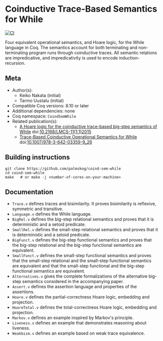 # Coinductive Trace-Based Semantics for While

[![CI][action-shield]][action-link]

[action-shield]: https://github.com/palmskog/coind-sem-while/workflows/CI/badge.svg?branch=master
[action-link]: https://github.com/palmskog/coind-sem-while/actions?query=workflow%3ACI




Four equivalent operational semantics, and Hoare logic, for the
While language in Coq. The semantics account for both terminating and non-terminating
program runs through coinductive traces. All semantic relations are impredicative, and
impredicativity is used to encode induction-recursion.

## Meta

- Author(s):
  - Keiko Nakata (initial)
  - Tarmo Uustalu (initial)
- Compatible Coq versions: 8.10 or later
- Additional dependencies: none
- Coq namespace: `CoindSemWhile`
- Related publication(s):
  - [A Hoare logic for the coinductive trace-based big-step semantics of While](https://arxiv.org/abs/1412.6579) doi:[10.2168/LMCS-11(1:1)2015](https://doi.org/10.2168/LMCS-11(1:1)2015)
  - [Trace-Based Coinductive Operational Semantics for While](http://www.cs.ioc.ee/~tarmo/papers/tphols09.pdf) doi:[10.1007/978-3-642-03359-9_26](https://doi.org/10.1007/978-3-642-03359-9_26)

## Building instructions

``` shell
git clone https://github.com/palmskog/coind-sem-while
cd coind-sem-while
make   # or make -j <number-of-cores-on-your-machine>
```

## Documentation

- `Trace.v` defines traces and bisimilarity. It proves
  bisimilarity is reflexive, symmetric and transitive.
- `Language.v` defines the While language.
- `BigRel.v` defines the big-step relational semantics
  and proves that it is deterministic and a setoid predicate.
- `SmallRel.v` defines the small-step relational semantics
  and proves that it is deterministic and a setoid predicate.
- `BigFunct.v` defines the big-step functional semantics and
  proves that the big-step relational and the big-step functional
  semantics are equivalent.
- `SmallFunct.v` defines the small-step functional semantics
  and proves that the small-step relational and the small-step
  functional semantics are equivalent and that the small-step
  functional and the big-step functional semantics are equivalent.
- `Alternatives.v` gives the complete formalizations of the alternative
  big-step semantics considered in the accompanying paper.
- `Assert.v` defines the assertion language and properties of the assertions.
- `Hoare.v` defines the partial-correctness Hoare logic, embedding and projection.
- `HoareTotal.v` defines the total-correctness Hoare logic, embedding and projection.
- `Markov.v` defines an example inspired by Markov's principle.
- `Liveness.v` defines an example that demonstrates reasoning about liveness.
- `Weakbism.v` defines an example based on weak trace equivalence.
